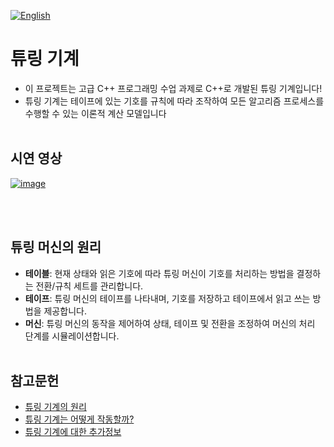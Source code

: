 [![English](https://img.shields.io/badge/lang-English-blue.svg)](https://github.com/juho-creator/TuringMachine/blob/main/README.md)

# 튜링 기계
- 이 프로젝트는 고급 C++ 프로그래밍 수업 과제로 C++로 개발된 튜링 기계입니다!
- 튜링 기계는 테이프에 있는 기호를 규칙에 따라 조작하여 모든 알고리즘 프로세스를 수행할 수 있는 이론적 계산 모델입니다
</br></br>

## 시연 영상
[![image](https://github.com/juho-creator/TuringMachine/assets/72856990/191f2eda-9f81-4024-9b51-d4a4926f4478)
](https://www.youtube.com/watch?v=EPcrqpMgBgA)

</br></br>

## 튜링 머신의 원리
- **테이블**: 현재 상태와 읽은 기호에 따라 튜링 머신이 기호를 처리하는 방법을 결정하는 전환/규칙 세트를 관리합니다.
- **테이프**: 튜링 머신의 테이프를 나타내며, 기호를 저장하고 테이프에서 읽고 쓰는 방법을 제공합니다.
- **머신**: 튜링 머신의 동작을 제어하여 상태, 테이프 및 전환을 조정하여 머신의 처리 단계를 시뮬레이션합니다.
</br></br>


## 참고문헌
- [튜링 기계의 원리](https://www.youtube.com/watch?v=gJQTFhkhwPA)
- [튜링 기계는 어떻게 작동할까?](https://www.youtube.com/watch?v=28pnk2JIBSE)
- [튜링 기계에 대한 추가정보](https://plato.stanford.edu/entries/turing-machine/)
